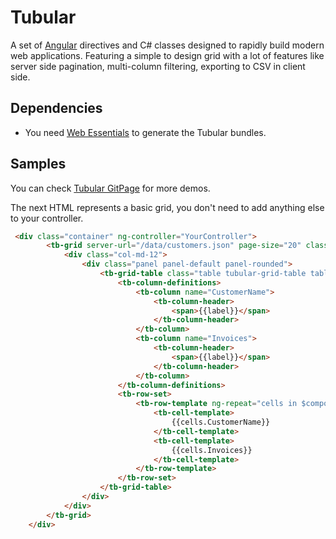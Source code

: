 # Tubular

A set of [Angular](https://angularjs.org/) directives and C# classes designed to rapidly build modern web applications. 
Featuring a simple to design grid with a lot of features like server side pagination, multi-column filtering, exporting to CSV in client side.

## Dependencies

* You need [Web Essentials](http://vswebessentials.com/download) to generate the Tubular bundles.

## Samples

You can check [Tubular GitPage](http://unosquare.github.io/tubular) for more demos.

The next HTML represents a basic grid, you don't need to add anything else to your controller.

```html
 <div class="container" ng-controller="YourController">
        <tb-grid server-url="/data/customers.json" page-size="20" class="row">
            <div class="col-md-12">
                <div class="panel panel-default panel-rounded">
                    <tb-grid-table class="table tubular-grid-table table-bordered">
                        <tb-column-definitions>
                            <tb-column name="CustomerName">
                                <tb-column-header>
                                    <span>{{label}}</span>
                                </tb-column-header>
                            </tb-column>
                            <tb-column name="Invoices">
                                <tb-column-header>
                                    <span>{{label}}</span>
                                </tb-column-header>
                            </tb-column>
                        </tb-column-definitions>
                        <tb-row-set>
                            <tb-row-template ng-repeat="cells in $component.rows" row-model="cells" selectable="true">
                                <tb-cell-template>
                                    {{cells.CustomerName}}
                                </tb-cell-template>
                                <tb-cell-template>
                                    {{cells.Invoices}}
                                </tb-cell-template>
                            </tb-row-template>
                        </tb-row-set>
                    </tb-grid-table>
                </div>
            </div>
        </tb-grid>
    </div>
```